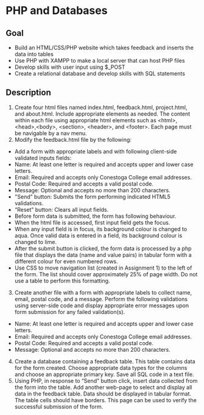 #  PHP and Databases<br>
## Goal <br>

 - Build an HTML/CSS/PHP website which takes feedback and inserts the data into tables
 - Use PHP with XAMPP to make a local server that can host PHP files
 - Develop skills with user input using $_POST
 - Create a relational database and develop skills with SQL statements

## Description <br>

1. Create four html files named index.html, feedback.html, project.html, and about.html. Include appropriate elements as needed. The content within each file using appropriate html elements such as \<html\>, \<head\>,\<body\>, \<section\>, \<header\>, and \<footer\>. Each page must be navigable by a nav menu.
2. Modify the feedback.html file by the following: <br>
 - Add a form with appropriate labels and with following client-side validated inputs fields:
  - Name: At least one letter is required and accepts upper and lower case letters.
  - Email: Required and accepts only Conestoga College email addresses.
  - Postal Code: Required and accepts a valid postal code.
  - Message: Optional and accepts no more than 200 characters.
  - "Send” button: Submits the form performing indicated HTML5 validations.
  - “Reset” button: Clears all input fields.
 - Before form data is submitted, the form has following behaviour.
  - When the html file is accessed, first input field gets the focus.
  - When any input field is in focus, its background colour is changed to aqua. Once valid data is entered in a field, its background colour is changed to lime.
  - After the submit button is clicked, the form data is processed by a php file that displays the data (name and value pairs) in tabular form with a different colour for even numbered rows.
  - Use CSS to move navigation list (created in Assignment 1) to the left of the form. The list should cover approximately 25% of page width. Do not use a table to perform this formatting.
3. Create another file with a form with appropriate labels to collect name, email, postal code, and a message. Perform the following validations using server-side code and display appropriate error messages upon form submission for any failed validation(s).
 - Name: At least one letter is required and accepts upper and lower case letters.
 - Email: Required and accepts only Conestoga College email addresses.
 - Postal Code: Required and accepts a valid postal code.
 - Message: Optional and accepts no more than 200 characters.
4. Create a database containing a feedback table. This table contains data for the form created. Choose appropriate data types for the columns and choose an appropriate primary key. Save all SQL code in a text file.
5. Using PHP, in response to “Send” button click, insert data collected from the form into the table. Add another web-page to select and display all data in the feedback table. Data should be displayed in tabular format. The table cells should have borders. This page can be used to verify the successful submission of the form.

